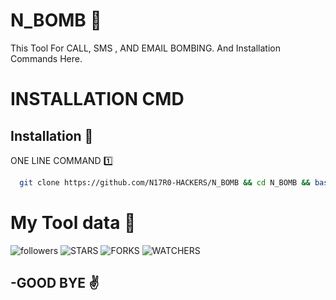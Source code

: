 
# N_BOMB 🚀

This Tool For CALL, SMS , AND EMAIL BOMBING. And Installation Commands Here.
# INSTALLATION CMD

## Installation 🤩
ONE LINE COMMAND 1️⃣

```bash
  git clone https://github.com/N17R0-HACKERS/N_BOMB && cd N_BOMB && bash setup 
```


# My Tool data 🔨
![followers](https://img.shields.io/github/followers/N17R0-HACKERS?style=social)
![STARS](https://img.shields.io/github/stars/N17R0-HACKERS/N_BOMB?style=social)
![FORKS](https://img.shields.io/github/forks/N17R0-HACKERS/N_BOMB?style=social)
![WATCHERS](https://img.shields.io/github/watchers/N17R0-HACKERS/N_BOMB?style=social)


## -GOOD BYE ✌️
